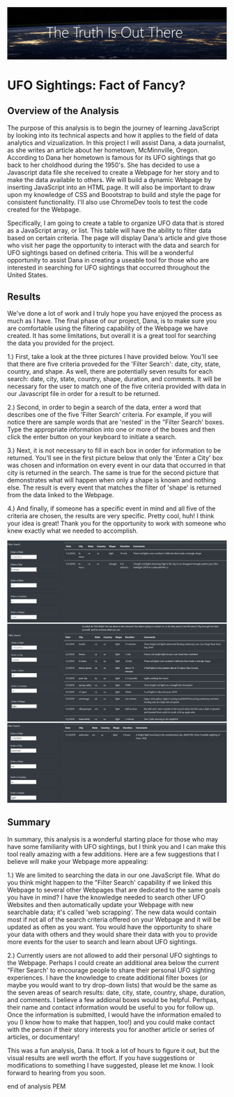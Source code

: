 <img src="truth.png">

# UFO Sightings: Fact of Fancy?

## Overview of the Analysis

The purpose of this analysis is to begin the journey of learning JavaScript by looking into its technical aspects and how it applies to the field of data analytics and vizualization. In this project I will assist Dana, a data journalist, as she writes an article about her hometown, McMinnville, Oregon. According to Dana her hometown is famous for its UFO sightings that go back to her choldhood during the 1950's. She has decided to use a Javascript data file she received to create a Webpage for her story and to make the data available to others. We will build a dynamic Webpage by inserting JavaScript into an HTML page. It will also be important to draw upon my knowledge of CSS and Boootstrap to build and style the page for consistent functionality. I'll also use ChromeDev tools to test the code created for the Webpage.

Specifically, I am going to create a table to organize UFO data that is stored as a JavaScript array, or list. This table will have the ability to filter data based on certain criteria. The page will display Dana's article and give those who visit her page the opportunity to interact with the data and search for UFO sightings based on defined criteria. This will be a wonderful opportunity to assist Dana in creating a useable tool for those who are interested in searching for UFO sightings that occurred throughout the United States.

## Results 
We've done a lot of work and I truly hope you have enjoyed the process as much as I have. The final phase of our project, Dana, is to make sure you are comfortable using the filtering capability of the Webpage we have created. It has some limitations, but overall it is a great tool for searching the data you provided for the project. 

1.) First, take a look at the three pictures I have provided below. You'll see that there are five criteria proveded for the 'Filter Search': date, city, state, country, and shape. As well, there are potentially seven results for each search: date, city, state, country, shape, duration, and comments. It will be necessary for the user to match one of the five criteria provided with data in our Javascript file in order for a result to be returned.

2.) Second, in order to begin a search of the data, enter a word that describes one of the five 'Filter Search' criteria. For example, if you will notice there are sample words that are 'nested' in the "Filter Search' boxes. Type the appropriate information into one or more of the boxes and then click the enter button on your keyboard to initiate a search. 

3.) Next, it is not necessary to fill in each box in order for information to be returned. You'll see in the first picture below that only the 'Enter a City' box was chosen and information on every event in our data that occurred in that city is returned in the search. The same is true for the second picture that demonstrates what will happen when only a shape is known and nothing else. The result is every event that matches the filter of 'shape' is returned from the data linked to the Webpage. 

4.) And finally, if someone has a specific event in mind and all five of the criteria are chosen, the results are very specific. Pretty cool, huh! I think your idea is great! Thank you for the opportunity to work with someone who knew exactly what we needed to accomplish. 

<img src="filter_city.png">
<img src="filter_shape.png">
<img src="filter_all.png">


## Summary
In summary, this analysis is a wonderful starting place for those who may have some familiarity with UFO sightings, but I think you and I can make this tool really amazing with a few additions. Here are a few suggestions that I believe will make your Webpage more appealing:

1.) We are limited to searching the data in our one JavaScript file. What do you think might happen to the "Filter Search' capability if we linked this Webpage to several other Webpages that are dedicated to the same goals you have in mind? I have the knowledge needed to search other UFO Websites and then automatically update your Webpage with new searchable data; it's called 'web scrapping'. The new data would contain most if not all of the search criteria offered on your Webpage and it will be updated as often as you want. You would have the opportunity to share your data with others and they would share their data with you to provide more events for the user to search and learn about UFO sightings.

2.) Currently users are not allowed to add their personal UFO sightings to the Webpage. Perhaps I could create an additional area below the current "Filter Search' to encourage people to share their personal UFO sighting experiences. I have the knowledge to create additional filter boxes (or maybe you would want to try drop-down lists) that would be the same as the seven areas of search results: date, city, state, country, shape, duration, and comments. I believe a few addional boxes would be helpful. Perhpas, their name and contact information would be useful to you for follow up. Once the information is submitted, I would have the information emailed to you (I know how to make that happen, too!) and you could make contact with the person if their story interests you for another article or series of articles, or documentary! 

This was a fun analysis, Dana. It took a lot of hours to figure it out, but the visual results are well worth the effort. If you have suggestions or modifications to something I have suggested, please let me know. I look forward to hearing from you soon.

end of analysis PEM
